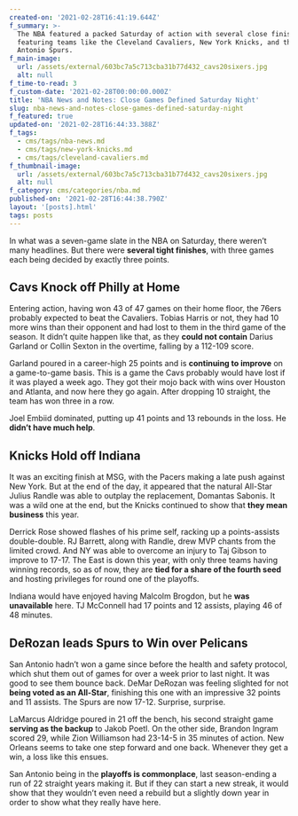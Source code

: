 ```yaml
---
created-on: '2021-02-28T16:41:19.644Z'
f_summary: >-
  The NBA featured a packed Saturday of action with several close finishes
  featuring teams like the Cleveland Cavaliers, New York Knicks, and the San
  Antonio Spurs.
f_main-image:
  url: /assets/external/603bc7a5c713cba31b77d432_cavs20sixers.jpg
  alt: null
f_time-to-read: 3
f_custom-date: '2021-02-28T00:00:00.000Z'
title: 'NBA News and Notes: Close Games Defined Saturday Night'
slug: nba-news-and-notes-close-games-defined-saturday-night
f_featured: true
updated-on: '2021-02-28T16:44:33.388Z'
f_tags:
  - cms/tags/nba-news.md
  - cms/tags/new-york-knicks.md
  - cms/tags/cleveland-cavaliers.md
f_thumbnail-image:
  url: /assets/external/603bc7a5c713cba31b77d432_cavs20sixers.jpg
  alt: null
f_category: cms/categories/nba.md
published-on: '2021-02-28T16:44:38.790Z'
layout: '[posts].html'
tags: posts
---
```


In what was a seven-game slate in the NBA on Saturday, there weren’t many headlines. But there were **several tight finishes**, with three games each being decided by exactly three points.

Cavs Knock off Philly at Home
-----------------------------

Entering action, having won 43 of 47 games on their home floor, the 76ers probably expected to beat the Cavaliers. Tobias Harris or not, they had 10 more wins than their opponent and had lost to them in the third game of the season. It didn’t quite happen like that, as they **could not contain** Darius Garland or Collin Sexton in the overtime, falling by a 112-109 score.

Garland poured in a career-high 25 points and is **continuing to improve** on a game-to-game basis. This is a game the Cavs probably would have lost if it was played a week ago. They got their mojo back with wins over Houston and Atlanta, and now here they go again. After dropping 10 straight, the team has won three in a row.

Joel Embiid dominated, putting up 41 points and 13 rebounds in the loss. He **didn’t have much help**.

Knicks Hold off Indiana
-----------------------

It was an exciting finish at MSG, with the Pacers making a late push against New York. But at the end of the day, it appeared that the natural All-Star Julius Randle was able to outplay the replacement, Domantas Sabonis. It was a wild one at the end, but the Knicks continued to show that **they mean business** this year.

Derrick Rose showed flashes of his prime self, racking up a points-assists double-double. RJ Barrett, along with Randle, drew MVP chants from the limited crowd. And NY was able to overcome an injury to Taj Gibson to improve to 17-17. The East is down this year, with only three teams having winning records, so as of now, they are **tied for a share of the fourth seed** and hosting privileges for round one of the playoffs.

Indiana would have enjoyed having Malcolm Brogdon, but he **was unavailable** here. TJ McConnell had 17 points and 12 assists, playing 46 of 48 minutes.

DeRozan leads Spurs to Win over Pelicans
----------------------------------------

San Antonio hadn’t won a game since before the health and safety protocol, which shut them out of games for over a week prior to last night. It was good to see them bounce back. DeMar DeRozan was feeling slighted for not **being voted as an All-Star**, finishing this one with an impressive 32 points and 11 assists. The Spurs are now 17-12. Surprise, surprise.

LaMarcus Aldridge poured in 21 off the bench, his second straight game **serving as the backup** to Jakob Poetl. On the other side, Brandon Ingram scored 29, while Zion Williamson had 23-14-5 in 35 minutes of action. New Orleans seems to take one step forward and one back. Whenever they get a win, a loss like this ensues.

San Antonio being in the **playoffs is commonplace**, last season-ending a run of 22 straight years making it. But if they can start a new streak, it would show that they wouldn’t even need a rebuild but a slightly down year in order to show what they really have here.

‍
